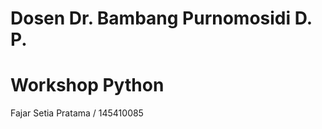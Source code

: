  Dosen Dr. Bambang Purnomosidi D. P.
 ===================================
 Workshop Python
 ===================================
 Fajar Setia Pratama / 145410085